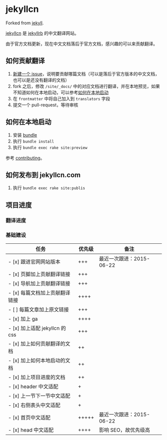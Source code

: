 jekyllcn
========

Forked from [jekyll](https://github.com/jekyll/jekyll).

[jekyllcn](http://jekyllcn.com/) 是 [jekyllrb](http://jekyllrb.com/) 的中文翻译网站。

由于官方文档更新，现在中文文档落后于官方文档，感兴趣的可以来贡献翻译。

## 如何贡献翻译

1. [新建一个 issue](https://github.com/xcatliu/jekyllcn/issues/new)，说明要贡献哪篇文档（可以是落后于官方版本的中文文档，也可以是还没有翻译的文档）
2. fork 之后，修改 `/site/_docs/` 中的对应文档进行翻译，并在本地预览，如果不知道如何在本地启动，可以参考[如何在本地启动](#如何在本地启动)
3. 在 `frontmatter` 中将自己加入到 `translators` 字段
4. 提交一个 pull-request，等待审核

## 如何在本地启动

1. 安装 [bundle](http://bundler.io/)
2. 执行 `bundle install`
3. 执行 `bundle exec rake site:preview`

参考 [contributing](http://jekyllrb.com/docs/contributing/)。

## 如何发布到 jekyllcn.com

1. 执行 `bundle exec rake site:publis`

## 项目进度

### 翻译进度



### 基础建设

任务 | 优先级 | 备注
---- | ------ | ------
- [x] 跟进官网网站版本 | +++ | 最近一次跟进：2015-06-22
- [x] 页脚加上贡献翻译链接 | +++ |
- [x] 导航加上贡献翻译链接 | +++ |
- [x] 每篇文档加上贡献翻译链接 | ++++ |
- [ ] 每篇文章加上原文链接 | +++ |
- [x] 加上 ga | ++++ |
- [x] 加上适配 jekyllcn 的 css | +++ |
- [x] 加上如何贡献翻译的文档 | ++ |
- [x] 加上如何本地启动的文档 | ++ |
- [x] 加上项目进度的文档 | ++ |
- [x] header 中文适配 | + |
- [x] 上一节下一节中文适配 | + |
- [x] 右侧表头中文适配 | + |
- [x] 首页中文适配 | +++++ | 最近一次跟进：2015-06-22
- [x] head 中文适配 | ++++ | 影响 SEO，故优先级高
